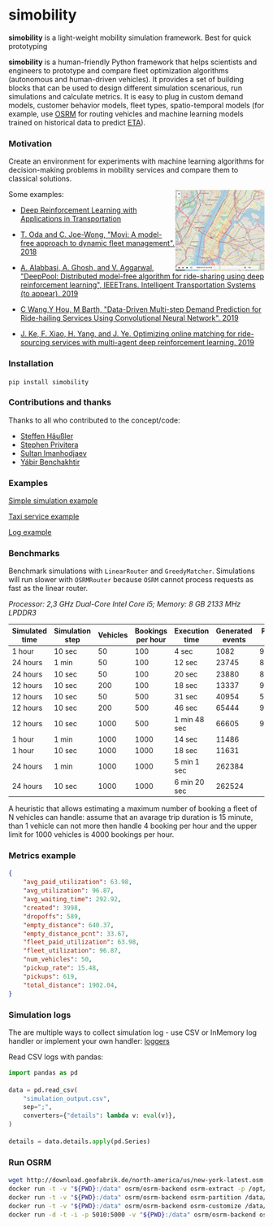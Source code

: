 # simobility

**simobility** is a light-weight mobility simulation framework. Best for quick prototyping

**simobility** is a human-friendly Python framework that helps scientists and engineers to prototype and compare fleet optimization algorithms (autonomous and human-driven vehicles). It provides a set of building blocks that can be used to design different simulation scenarious, run simulations and calculate metrics. It is easy to plug in custom demand models, customer behavior models, fleet types, spatio-temporal models (for example, use [OSRM](http://project-osrm.org/) for routing vehicles and machine learning models trained on historical data to predict [ETA](https://en.wikipedia.org/wiki/Estimated_time_of_arrival)).

### Motivation

Create an environment for experiments with machine learning algorithms for decision-making problems in mobility services and compare them to classical solutions.

<img src="./examples/moving_vehicles.gif" width="35%" align="right">

Some examples:
* [Deep Reinforcement Learning with Applications in Transportation](https://outreach.didichuxing.com/tutorial/AAAI2019/)

* [T. Oda and C. Joe-Wong, "Movi: A model-free approach to dynamic fleet management". 2018](https://arxiv.org/pdf/1804.04758.pdf)

* [A. Alabbasi, A. Ghosh, and V. Aggarwal, "DeepPool: Distributed model-free algorithm for ride-sharing using deep reinforcement learning", IEEETrans. Intelligent Transportation Systems (to appear). 2019](https://arxiv.org/pdf/1903.03882)

* [C Wang,Y Hou, M Barth, "Data-Driven Multi-step Demand Prediction for Ride-hailing Services Using Convolutional Neural Network". 2019](https://arxiv.org/pdf/1911.03441.pdf)

* [J. Ke, F. Xiao, H. Yang, and J. Ye. Optimizing online matching for ride-sourcing services with multi-agent deep reinforcement learning. 2019](https://arxiv.org/abs/1902.06228)

### Installation

`pip install simobility`

### Contributions and thanks

Thanks to all who contributed to the concept/code:

* [Steffen Häußler](https://www.linkedin.com/in/steffenhaeussler/)
* [Stephen Privitera](https://www.linkedin.com/in/stephen-privitera/)
* [Sultan Imanhodjaev](https://www.linkedin.com/in/imanhodjaev/)
* [Yábir Benchakhtir](https://www.linkedin.com/in/yabirgb/)

### Examples

[Simple simulation example](./examples/simple_simulation.py)

[Taxi service example](./examples/taxi_service.py)

[Log example](./examples/simulation_output_example.csv)


### Benchmarks

Benchmark simulations with `LinearRouter` and `GreedyMatcher`. Simulations will run slower with `OSRMRouter` because `OSRM` cannot process requests as fast as the linear router.

_Processor: 2,3 GHz Dual-Core Intel Core i5; Memory: 8 GB 2133 MHz LPDDR3_

Simulated time | Simulation step | Vehicles | Bookings per hour | Execution time | Generated events | Pickup rate
--- | --- | --- | --- | --- | --- | ---
|1 hour | 10 sec | 50 | 100 | 4 sec | 1082 | 96.97%
|24 hours | 1 min | 50 | 100 | 12 sec | 23745 | 88.37%
|24 hours | 10 sec | 50 | 100 | 20 sec | 23880 | 88.84%
|12 hours | 10 sec | 200 | 100 | 18 sec | 13337 | 99.89%
|12 hours | 10 sec | 50 | 500 | 31 sec | 40954 | 53.92%
|12 hours | 10 sec | 200 | 500 | 46 sec | 65444 | 99.3%
|12 hours | 10 sec | 1000 | 500 | 1 min 48 sec | 66605 | 99.98%
|1 hour | 1 min | 1000 | 1000 | 14 sec | 11486 |
|1 hour | 10 sec | 1000 | 1000 | 18 sec | 11631 |
|24 hours | 1 min | 1000 | 1000 | 5 min 1 sec | 262384 |
|24 hours | 10 sec | 1000 | 1000 | 6 min 20 sec | 262524 |

A heuristic that allows estimating a maximum number of booking a fleet of N vehicles can handle: assume that an avarage trip duration is 15 minute, than 1 vehicle can not more then handle 4 booking per hour and the upper limit for 1000 vehicles is 4000 bookings per hour.

### Metrics example

```json
{
    "avg_paid_utilization": 63.98,
    "avg_utilization": 96.87,
    "avg_waiting_time": 292.92,
    "created": 3998,
    "dropoffs": 589,
    "empty_distance": 640.37,
    "empty_distance_pcnt": 33.67,
    "fleet_paid_utilization": 63.98,
    "fleet_utilization": 96.87,
    "num_vehicles": 50,
    "pickup_rate": 15.48,
    "pickups": 619,
    "total_distance": 1902.04,
}
```

### Simulation logs

The are multiple ways to collect simulation log - use CSV or InMemory log handler or implement your own handler: [loggers](https://github.com/sash-ko/simobility/blob/master/simobility/core/loggers.py)


Read CSV logs with pandas:

```python
import pandas as pd

data = pd.read_csv(
    "simulation_output.csv",
    sep=";",
    converters={"details": lambda v: eval(v)},
)

details = data.details.apply(pd.Series)
```

### Run OSRM

```bash
wget http://download.geofabrik.de/north-america/us/new-york-latest.osm.pbf
docker run -t -v "${PWD}:/data" osrm/osrm-backend osrm-extract -p /opt/car.lua /data/new-york-latest.osm.pbf
docker run -t -v "${PWD}:/data" osrm/osrm-backend osrm-partition /data/new-york-latest.osrm
docker run -t -v "${PWD}:/data" osrm/osrm-backend osrm-customize /data/new-york-latest.osrm
docker run -d -t -i -p 5010:5000 -v "${PWD}:/data" osrm/osrm-backend osrm-routed --algorithm mld /data/new-york-latest.osrm
```
